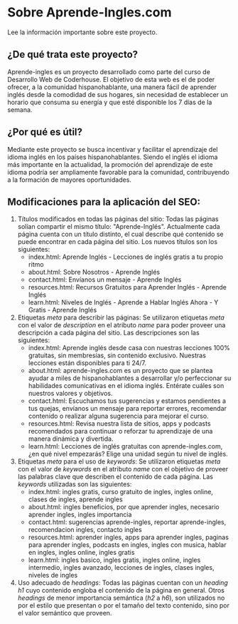 # Sobre Aprende-Ingles.com
Lee la información importante sobre este proyecto.

## ¿De qué trata este proyecto?
Aprende-ingles es un proyecto desarrollado como parte del curso de Desarrollo Web de Coderhouse. El objetivo de esta web es el de poder ofrecer, a la comunidad hispanohablante, una manera fácil de aprender inglés desde la comodidad de sus hogares, sin necesidad de establecer un horario que consuma su energía y que esté disponible los 7 días de la semana.

## ¿Por qué es útil?
Mediante este proyecto se busca incentivar y facilitar el aprendizaje del idioma inglés en los países hispanohablantes. Siendo el inglés el idioma más importante en la actualidad, la promoción del aprendizaje de este idioma podría ser ampliamente favorable para la comunidad, contribuyendo a la formación de mayores oportunidades.

## Modificaciones para la aplicación del SEO:
1. Títulos modificados en todas las páginas del sitio:
Todas las páginas solían compartir el mismo título: "Aprende-Inglés". Actualmente cada página cuenta con un título distinto, el cual describe qué contenido se puede encontrar en cada página del sitio. Los nuevos títulos son los siguientes:
    - index.html: Aprende Inglés - Lecciones de inglés gratis a tu propio ritmo
    - about.html: Sobre Nosotros - Aprende Inglés
    - contact.html: Envíanos un mensaje - Aprende Inglés
    - resources.html: Recursos Gratuitos para Aprender Inglés - Aprende Inglés
    - learn.html: Niveles de Inglés - Aprende a Hablar Inglés Ahora - Y Gratis - Aprende Inglés
2. Etiquetas *meta* para describir las páginas:
Se utilizaron etiquetas *meta* con el valor de *description* en el atributo *name* para poder proveer una descripción a cada página del sitio. Las descripciones son las siguientes:
    - index.html: Aprende inglés desde casa con nuestras lecciones 100% gratuitas, sin membresías, sin contenido exclusivo. Nuestras lecciones están disponibles para ti 24/7.
    - about.html: aprende-ingles.com es un proyecto que se plantea ayudar a miles de hispanohablantes a desarrollar y/o perfeccionar su habilidades comunicativas en el idioma inglés. Entérate cuáles son nuestros valores y objetivos.
    - contact.html: Escuchamos tus sugerencias y estamos pendientes a tus quejas, envíanos un mensaje para reportar errores, recomendar contenido o realizar alguna sugerencia para mejorar el curso.
    - resources.html: Revisa nuestra lista de sitios, apps y podcasts recomendados para continuar o reforzar tu aprendizaje de una manera dinámica y divertida.
    - learn.html: Lecciones de inglés gratuitas con aprende-ingles.com, ¿en qué nivel empezarás? Elige una unidad según tu nivel de inglés.
3. Etiquetas *meta* para el uso de *keywords*:
Se utilizaron etiquetas *meta* con el valor de *keywords* en el atributo *name* con el objetivo de proveer las palabras clave que describen el contenido de cada página. Las *keywords* utilizadas son las siguientes:
    - index.html: ingles gratis, curso gratuito de ingles, ingles online, clases de ingles, aprende ingles
    - about.html: ingles beneficios, por que aprender ingles, necesario aprender ingles, ingles importancia
    - contact.html: sugerencias aprende-ingles, reportar aprende-ingles, recomendacion ingles, contacto ingles
    - resources.html: aprender ingles, apps para aprender ingles, paginas para aprender ingles, podcasts en ingles, ingles con musica, hablar en ingles, ingles online, ingles gratis
    - learn.html: ingles basico, ingles gratis, ingles online, ingles intermedio, ingles avanzado, lecciones de ingles, clases ingles, niveles de ingles
4. Uso adecuado de *headings*:
Todas las páginas cuentan con un *heading h1* cuyo contenido engloba el contenido de la página en general. Otros *headings* de menor importancia semántica (*h2* a *h6*), son utilizados no por el estilo que presentan o por el tamaño del texto contenido, sino por el valor semántico que proveen.